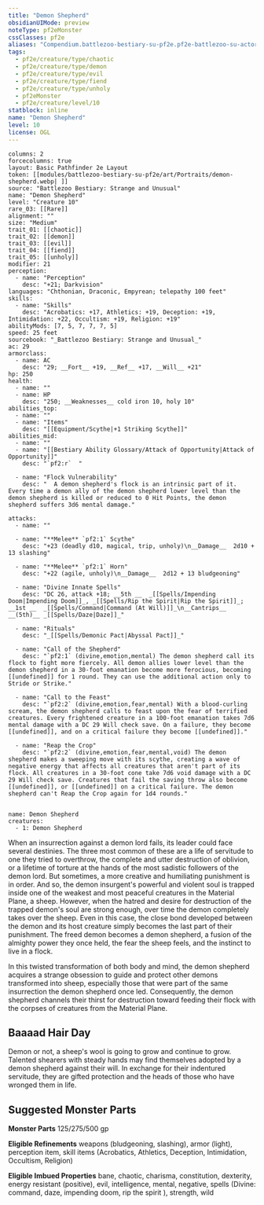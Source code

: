 ```yaml
---
title: "Demon Shepherd"
obsidianUIMode: preview
noteType: pf2eMonster
cssClasses: pf2e
aliases: "Compendium.battlezoo-bestiary-su-pf2e.pf2e-battlezoo-su-actors.Actor.lzmICPz46Wnro6gi" 
tags:
  - pf2e/creature/type/chaotic
  - pf2e/creature/type/demon
  - pf2e/creature/type/evil
  - pf2e/creature/type/fiend
  - pf2e/creature/type/unholy
  - pf2eMonster
  - pf2e/creature/level/10
statblock: inline
name: "Demon Shepherd"
level: 10
license: OGL
---
```


```statblock
columns: 2
forcecolumns: true
layout: Basic Pathfinder 2e Layout
token: [[modules/battlezoo-bestiary-su-pf2e/art/Portraits/demon-shepherd.webp| ]]
source: "Battlezoo Bestiary: Strange and Unusual"
name: "Demon Shepherd"
level: "Creature 10"
rare_03: [[Rare]]
alignment: ""
size: "Medium"
trait_01: [[chaotic]]
trait_02: [[demon]]
trait_03: [[evil]]
trait_04: [[fiend]]
trait_05: [[unholy]]
modifier: 21
perception:
  - name: "Perception"
    desc: "+21; Darkvision"
languages: "Chthonian, Draconic, Empyrean; telepathy 100 feet"
skills:
  - name: "Skills"
    desc: "Acrobatics: +17, Athletics: +19, Deception: +19, Intimidation: +22, Occultism: +19, Religion: +19"
abilityMods: [7, 5, 7, 7, 7, 5]
speed: 25 feet
sourcebook: "_Battlezoo Bestiary: Strange and Unusual_"
ac: 29
armorclass:
  - name: AC
    desc: "29; __Fort__ +19, __Ref__ +17, __Will__ +21"
hp: 250
health:
  - name: ""
  - name: HP
    desc: "250; __Weaknesses__ cold iron 10, holy 10"
abilities_top:
  - name: ""
  - name: "Items"
    desc: "[[Equipment/Scythe|+1 Striking Scythe]]"
abilities_mid:
  - name: ""
  - name: "[[Bestiary Ability Glossary/Attack of Opportunity|Attack of Opportunity]]"
    desc: "`pf2:r`  "

  - name: "Flock Vulnerability"
    desc: "  A demon shepherd's flock is an intrinsic part of it. Every time a demon ally of the demon shepherd lower level than the demon shepherd is killed or reduced to 0 Hit Points, the demon shepherd suffers 3d6 mental damage."

attacks:
  - name: ""

  - name: "**Melee** `pf2:1` Scythe"
    desc: "+23 (deadly d10, magical, trip, unholy)\n__Damage__  2d10 + 13 slashing"

  - name: "**Melee** `pf2:1` Horn"
    desc: "+22 (agile, unholy)\n__Damage__  2d12 + 13 bludgeoning"

  - name: "Divine Innate Spells"
    desc: "DC 26, attack +18; __5th __  _[[Spells/Impending Doom|Impending Doom]]_, _[[Spells/Rip the Spirit|Rip the Spirit]]_; __1st __  _[[Spells/Command|Command (At Will)]]_\n__Cantrips__  __(5th)__ _[[Spells/Daze|Daze]]_"

  - name: "Rituals"
    desc: "_[[Spells/Demonic Pact|Abyssal Pact]]_"

  - name: "Call of the Shepherd"
    desc: "`pf2:1` (divine,emotion,mental) The demon shepherd call its flock to fight more fiercely. All demon allies lower level than the demon shepherd in a 30-foot emanation become more ferocious, becoming [[undefined]] for 1 round. They can use the additional action only to Stride or Strike."

  - name: "Call to the Feast"
    desc: "`pf2:2` (divine,emotion,fear,mental) With a blood-curling scream, the demon shepherd calls to feast upon the fear of terrified creatures. Every frightened creature in a 100-foot emanation takes 7d6 mental damage with a DC 29 Will check save. On a failure, they become [[undefined]], and on a critical failure they become [[undefined]]."

  - name: "Reap the Crop"
    desc: "`pf2:2` (divine,emotion,fear,mental,void) The demon shepherd makes a sweeping move with its scythe, creating a wave of negative energy that affects all creatures that aren't part of its flock. All creatures in a 30-foot cone take 7d6 void damage with a DC 29 Will check save. Creatures that fail the saving throw also become [[undefined]], or [[undefined]] on a critical failure. The demon shepherd can't Reap the Crop again for 1d4 rounds."
 
```

```encounter-table
name: Demon Shepherd
creatures:
  - 1: Demon Shepherd
```



When an insurrection against a demon lord fails, its leader could face several destinies. The three most common of these are a life of servitude to one they tried to overthrow, the complete and utter destruction of oblivion, or a lifetime of torture at the hands of the most sadistic followers of the demon lord. But sometimes, a more creative and humiliating punishment is in order. And so, the demon insurgent's powerful and violent soul is trapped inside one of the weakest and most peaceful creatures in the Material Plane, a sheep. However, when the hatred and desire for destruction of the trapped demon's soul are strong enough, over time the demon completely takes over the sheep. Even in this case, the close bond developed between the demon and its host creature simply becomes the last part of their punishment. The freed demon becomes a demon shepherd, a fusion of the almighty power they once held, the fear the sheep feels, and the instinct to live in a flock.

In this twisted transformation of both body and mind, the demon shepherd acquires a strange obsession to guide and protect other demons transformed into sheep, especially those that were part of the same insurrection the demon shepherd once led. Consequently, the demon shepherd channels their thirst for destruction toward feeding their flock with the corpses of creatures from the Material Plane.

## Baaaad Hair Day

Demon or not, a sheep's wool is going to grow and continue to grow. Talented shearers with steady hands may find themselves adopted by a demon shepherd against their will. In exchange for their indentured servitude, they are gifted protection and the heads of those who have wronged them in life.

## Suggested Monster Parts

**Monster Parts** 125/275/500 gp

**Eligible Refinements** weapons (bludgeoning, slashing), armor (light), perception item, skill items (Acrobatics, Athletics, Deception, Intimidation, Occultism, Religion)

**Eligible Imbued Properties** bane, chaotic, charisma, constitution, dexterity, energy resistant (positive), evil, intelligence, mental, negative, spells (Divine: command, daze, impending doom, rip the spirit ), strength, wild
